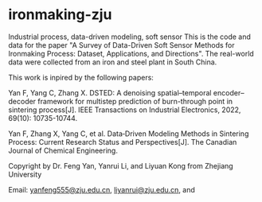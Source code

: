 # ironmaking-zju
Industrial process, data-driven modeling, soft sensor
This is the code and data for the paper "A Survey of Data-Driven Soft Sensor Methods for Ironmaking Process: Dataset, Applications, and Directions".
The real-world data were collected from an iron and steel plant in South China.

This work is inpired by the following papers:

Yan F, Yang C, Zhang X. DSTED: A denoising spatial–temporal encoder–decoder framework for multistep prediction of burn-through point in sintering process[J]. IEEE Transactions on Industrial Electronics, 2022, 69(10): 10735-10744.

Yan F, Zhang X, Yang C, et al. Data‐Driven Modeling Methods in Sintering Process: Current Research Status and Perspectives[J]. The Canadian Journal of Chemical Engineering.

Copyright by Dr. Feng Yan, Yanrui Li, and Liyuan Kong from Zhejiang University

Email: yanfeng555@zju.edu.cn, liyanrui@zju.edu.cn, and 
